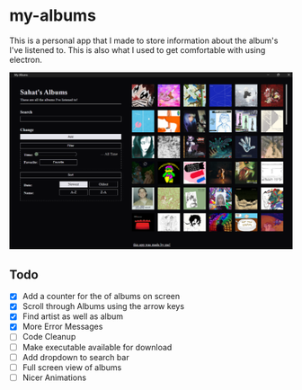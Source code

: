 # my-albums

This is a personal app that I made to store information about the album's I've listened to. This is also what I used to get comfortable with using electron.

![screenshot-of-app](./images/screenshot.png)

## Todo

- [x] Add a counter for the of albums on screen
- [x] Scroll through Albums using the arrow keys
- [x] Find artist as well as album
- [x] More Error Messages
- [ ] Code Cleanup
- [ ] Make executable available for download
- [ ] Add dropdown to search bar
- [ ] Full screen view of albums
- [ ] Nicer Animations